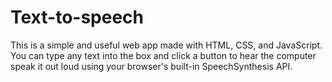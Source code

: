 # Text-to-speech
This is a simple and useful web app made with HTML, CSS, and JavaScript. You can type any text into the box and click a button to hear the computer speak it out loud using your browser's built-in SpeechSynthesis API.
